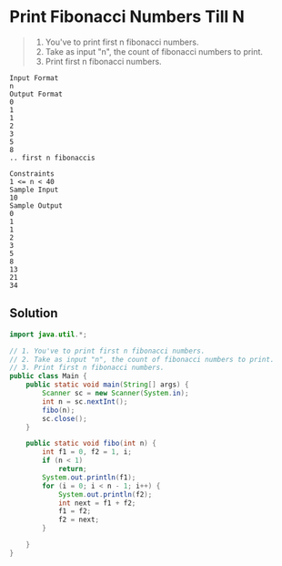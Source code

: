 # Print Fibonacci Numbers Till N

> 1. You've to print first n fibonacci numbers.
> 2. Take as input "n", the count of fibonacci numbers to print.
> 3. Print first n fibonacci numbers.

```
Input Format
n
Output Format
0
1
1
2
3
5
8
.. first n fibonaccis

Constraints
1 <= n < 40
Sample Input
10
Sample Output
0
1
1
2
3
5
8
13
21
34
```

## Solution

```java
import java.util.*;

// 1. You've to print first n fibonacci numbers.
// 2. Take as input "n", the count of fibonacci numbers to print.
// 3. Print first n fibonacci numbers.
public class Main {
    public static void main(String[] args) {
        Scanner sc = new Scanner(System.in);
        int n = sc.nextInt();
        fibo(n);
        sc.close();
    }

    public static void fibo(int n) {
        int f1 = 0, f2 = 1, i;
        if (n < 1)
            return;
        System.out.println(f1);
        for (i = 0; i < n - 1; i++) {
            System.out.println(f2);
            int next = f1 + f2;
            f1 = f2;
            f2 = next;
        }

    }
}
```
